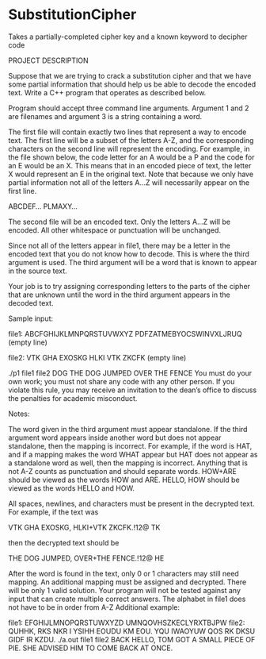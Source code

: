 # SubstitutionCipher
Takes a partially-completed cipher key and a known keyword to decipher code

PROJECT DESCRIPTION

Suppose that we are trying to crack a substitution cipher and that we have some partial information that should help us be able to decode the encoded text. Write a C++ program that operates as described below.

Program should accept three command line arguments. Argument 1 and 2 are filenames and argument 3 is a string containing a word.

The first file will contain exactly two lines that represent a way to encode text. The first line will be a subset of the letters A-Z, and the corresponding characters on the second line will represent the encoding. For example, in the file shown below, the code letter for an A would be a P and the code for an E would be an X. This means that in an encoded piece of text, the letter X would represent an E in the original text. Note that because we only have partial information not all of the letters A…Z will necessarily appear on the first line.

ABCDEF…
PLMAXY…

The second file will be an encoded text. Only the letters A…Z will be encoded. All other whitespace or punctuation will be unchanged.

Since not all of the letters appear in file1, there may be a letter in the encoded text that you do not know how to decode. This is where the third argument is used. The third argument will be a word that is known to appear in the source text.

Your job is to try assigning corresponding letters to the parts of the cipher that are unknown until the word in the third argument appears in the decoded text.

Sample input:

file1:
ABCFGHIJKLMNPQRSTUVWXYZ
PDFZATMEBYOCSWINVXLJRUQ
(empty line)

file2:
VTK GHA EXOSKG HLKI VTK ZKCFK
(empty line)

./p1 file1 file2 DOG
THE DOG JUMPED OVER THE FENCE
You must do your own work; you must not share any code with any other person. If you violate this rule, you may receive an invitation to the dean’s office to discuss the penalties for academic misconduct.

Notes:

The word given in the third argument must appear standalone. If the third argument word appears inside another word but does not appear standalone, then the mapping is incorrect. For example, if the word is HAT, and if a mapping makes the word WHAT appear but HAT does not appear as a standalone word as well, then the mapping is incorrect.
Anything that is not A-Z counts as punctuation and should separate words.
HOW+ARE should be viewed as the words HOW and ARE.
HELLO, HOW should be viewed as the words HELLO and HOW.

All spaces, newlines, and characters must be present in the decrypted text. For example, if the text was

VTK GHA EXOSKG, HLKI+VTK
ZKCFK.!12@ TK

then the decrypted text should be

THE DOG JUMPED, OVER+THE
FENCE.!12@ HE

After the word is found in the text, only 0 or 1 characters may still need mapping. An additional mapping must be assigned and decrypted.
There will be only 1 valid solution. Your program will not be tested against any input that can create multiple correct answers.
The alphabet in file1 does not have to be in order from A-Z
Additional example:

file1:
EFGHIJLMNOPQRSTUWXYZD
UMNQOVHSZKECLYRXTBJPW
file2:
QUHHK, RKS NKR I YSIHH EOUDU KM EOU. YQU IWAOYUW QOS RK DKSU GIDF IR KZDU.
./a.out file1 file2 BACK
HELLO, TOM GOT A SMALL PIECE OF PIE. SHE ADVISED HIM TO COME BACK AT ONCE.
